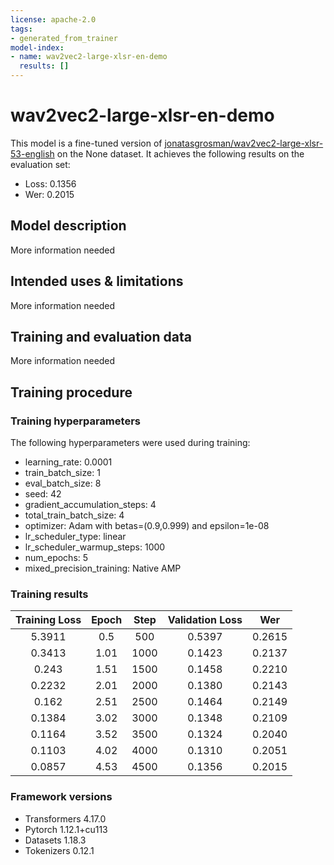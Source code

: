 ```yaml
---
license: apache-2.0
tags:
- generated_from_trainer
model-index:
- name: wav2vec2-large-xlsr-en-demo
  results: []
---
```


<!-- This model card has been generated automatically according to the information the Trainer had access to. You
should probably proofread and complete it, then remove this comment. -->

# wav2vec2-large-xlsr-en-demo

This model is a fine-tuned version of [jonatasgrosman/wav2vec2-large-xlsr-53-english](https://huggingface.co/jonatasgrosman/wav2vec2-large-xlsr-53-english) on the None dataset.
It achieves the following results on the evaluation set:
- Loss: 0.1356
- Wer: 0.2015

## Model description

More information needed

## Intended uses & limitations

More information needed

## Training and evaluation data

More information needed

## Training procedure

### Training hyperparameters

The following hyperparameters were used during training:
- learning_rate: 0.0001
- train_batch_size: 1
- eval_batch_size: 8
- seed: 42
- gradient_accumulation_steps: 4
- total_train_batch_size: 4
- optimizer: Adam with betas=(0.9,0.999) and epsilon=1e-08
- lr_scheduler_type: linear
- lr_scheduler_warmup_steps: 1000
- num_epochs: 5
- mixed_precision_training: Native AMP

### Training results

| Training Loss | Epoch | Step | Validation Loss | Wer    |
|:-------------:|:-----:|:----:|:---------------:|:------:|
| 5.3911        | 0.5   | 500  | 0.5397          | 0.2615 |
| 0.3413        | 1.01  | 1000 | 0.1423          | 0.2137 |
| 0.243         | 1.51  | 1500 | 0.1458          | 0.2210 |
| 0.2232        | 2.01  | 2000 | 0.1380          | 0.2143 |
| 0.162         | 2.51  | 2500 | 0.1464          | 0.2149 |
| 0.1384        | 3.02  | 3000 | 0.1348          | 0.2109 |
| 0.1164        | 3.52  | 3500 | 0.1324          | 0.2040 |
| 0.1103        | 4.02  | 4000 | 0.1310          | 0.2051 |
| 0.0857        | 4.53  | 4500 | 0.1356          | 0.2015 |


### Framework versions

- Transformers 4.17.0
- Pytorch 1.12.1+cu113
- Datasets 1.18.3
- Tokenizers 0.12.1
